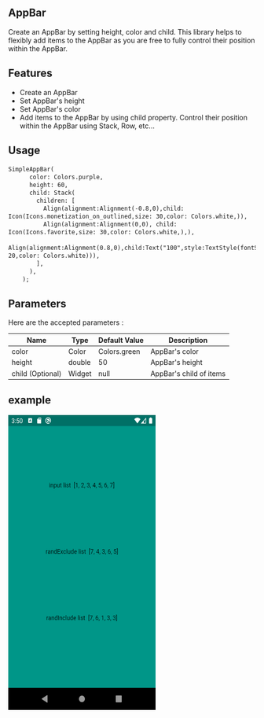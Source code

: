 <!-- 
This README describes the package. If you publish this package to pub.dev,
this README's contents appear on the landing page for your package.

For information about how to write a good package README, see the guide for
[writing package pages](https://dart.dev/guides/libraries/writing-package-pages). 

For general information about developing packages, see the Dart guide for
[creating packages](https://dart.dev/guides/libraries/create-library-packages)
and the Flutter guide for
[developing packages and plugins](https://flutter.dev/developing-packages). 
-->


## AppBar

Create an AppBar by setting height, color and child. This library helps to flexibly add items to the AppBar as you are free to fully control their position within the AppBar.



## Features

* Create an AppBar
* Set AppBar's height
* Set AppBar's color
* Add items to the AppBar by using child property. Control their position within the AppBar using Stack, Row, etc...



## Usage

```
SimpleAppBar(
      color: Colors.purple,
      height: 60,
      child: Stack(
        children: [
          Align(alignment:Alignment(-0.8,0),child: Icon(Icons.monetization_on_outlined,size: 30,color: Colors.white,)),
          Align(alignment:Alignment(0,0), child: Icon(Icons.favorite,size: 30,color: Colors.white,),),
          Align(alignment:Alignment(0.8,0),child:Text("100",style:TextStyle(fontSize: 20,color: Colors.white))),
        ],
      ),
    );
```




## Parameters

Here are the accepted parameters :

| Name  | Type | Default Value | Description | 
| ------------- | ------------- | ------------- | ------------- | 
| color  | Color | Colors.green | AppBar's color | 
| height  | double | 50 | AppBar's height |
| child (Optional)  | Widget | null | AppBar's child of items | 



## example

<img src="assets/asset.png" width="300" height="600">





